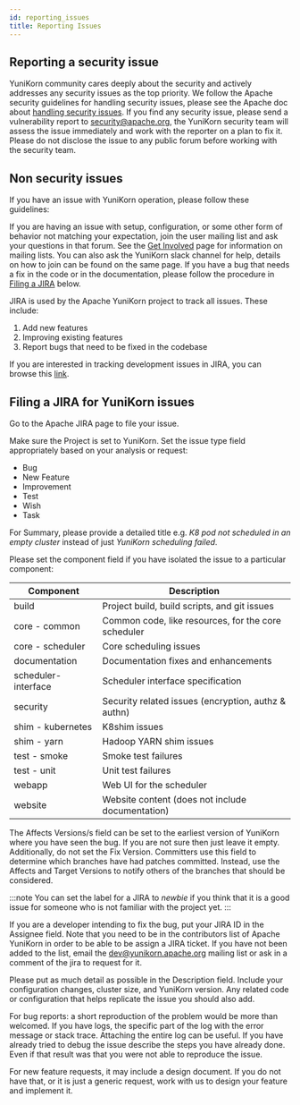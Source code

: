 ```yaml
---
id: reporting_issues
title: Reporting Issues
---
```


<!--
Licensed to the Apache Software Foundation (ASF) under one
or more contributor license agreements.  See the NOTICE file
distributed with this work for additional information
regarding copyright ownership.  The ASF licenses this file
to you under the Apache License, Version 2.0 (the
"License"); you may not use this file except in compliance
with the License.  You may obtain a copy of the License at

  http://www.apache.org/licenses/LICENSE-2.0

Unless required by applicable law or agreed to in writing,
software distributed under the License is distributed on an
"AS IS" BASIS, WITHOUT WARRANTIES OR CONDITIONS OF ANY
KIND, either express or implied.  See the License for the
specific language governing permissions and limitations
under the License.
-->

## Reporting a security issue
YuniKorn community cares deeply about the security and actively addresses any security issues as
the top priority. We follow the Apache security guidelines for handling security issues, please see the Apache doc
about [handling security issues](https://www.apache.org/security/). If you find any security issue,
please send a vulnerability report to [security@apache.org](mailto:security@apache.org), the YuniKorn security team will assess the issue
immediately and work with the reporter on a plan to fix it. 
Please do not disclose the issue to any public forum before working with the security team.

## Non security issues
If you have an issue with YuniKorn operation, please follow these guidelines:

If you are having an issue with setup, configuration, or some other form of behavior not matching your expectation, join the user mailing list and ask your questions in that forum.
See the [Get Involved](https://yunikorn.apache.org/community/get_involved#communication-channels) page for information on mailing lists.
You can also ask the YuniKorn slack channel for help, details on how to join can be found on the same page.
If you have a bug that needs a fix in the code or in the documentation, please follow the procedure in [Filing a JIRA](#filing-a-jira-for-yunikorn-issues) below.

JIRA is used by the Apache YuniKorn project to track all issues.
These include:
1. Add new features
1. Improving existing features
1. Report bugs that need to be fixed in the codebase

If you are interested in tracking development issues in JIRA, you can browse this [link](https://issues.apache.org/jira/projects/YUNIKORN).

## Filing a JIRA for YuniKorn issues
Go to the Apache JIRA page to file your issue.

Make sure the Project is set to YuniKorn. Set the issue type field appropriately based on your analysis or request:
* Bug
* New Feature
* Improvement
* Test
* Wish
* Task

For Summary, please provide a detailed title e.g. _K8 pod not scheduled in an empty cluster_ instead of just _YuniKorn scheduling failed_.

Please set the component field if you have isolated the issue to a particular component:

| Component           | Description                                         |
|---------------------|-----------------------------------------------------|
| build               | Project build, build scripts, and git issues        |
| core - common       | Common code, like resources, for the core scheduler |
| core - scheduler    | Core scheduling issues                              |
| documentation       | Documentation fixes and enhancements                |
| scheduler-interface | Scheduler interface specification                   |
| security            | Security related issues (encryption, authz & authn) |
| shim - kubernetes   | K8shim issues                                       |
| shim - yarn         | Hadoop YARN shim issues                             |
| test - smoke        | Smoke test failures                                 |
| test - unit         | Unit test failures                                  |
| webapp              | Web UI for the scheduler                            |
| website             | Website content (does not include documentation)    |

The Affects Versions/s field can be set to the earliest version of YuniKorn where you have seen the bug.
If you are not sure then just leave it empty.
Additionally, do not set the Fix Version. Committers use this field to determine which branches have had patches committed.
Instead, use the Affects and Target Versions to notify others of the branches that should be considered.

:::note
You can set the label for a JIRA to *newbie* if you think that it is a good issue for someone who is not familiar with the project yet.
:::

If you are a developer intending to fix the bug, put your JIRA ID in the Assignee field.
Note that you need to be in the contributors list of Apache YuniKorn in order to be able to be assign a JIRA ticket.
If you have not been added to the list, email the [dev@yunikorn.apache.org](mailto:dev@yunikorn.apache.org) mailing list or ask in a comment of the jira to request for it.

Please put as much detail as possible in the Description field.
Include your configuration changes, cluster size, and YuniKorn version.
Any related code or configuration that helps replicate the issue you should also add.

For bug reports: a short reproduction of the problem would be more than welcomed.
If you have logs, the specific part of the log with the error message or stack trace.
Attaching the entire log can be useful.
If you have already tried to debug the issue describe the steps you have already done.
Even if that result was that you were not able to reproduce the issue.

For new feature requests, it may include a design document.
If you do not have that, or it is just a generic request, work with us to design your feature and implement it.

